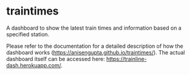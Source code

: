 # traintimes
A dashboard to show the latest train times and information based on a specified station.

Please refer to the documentation for a detailed description of how the dashboard works (https://anisengupta.github.io/traintimes/). The actual dashboard itself
can be accessed here: https://trainline-dash.herokuapp.com/.
